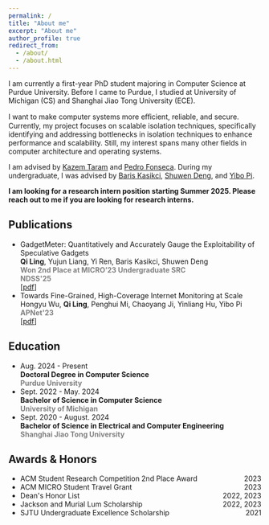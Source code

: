 ```yaml
---
permalink: /
title: "About me"
excerpt: "About me"
author_profile: true
redirect_from: 
  - /about/
  - /about.html
---
```


I am currently a first-year PhD student majoring in Computer Science at Purdue University. Before I came to Purdue, I studied at University of Michigan (CS) and Shanghai Jiao Tong University (ECE).

<!-- My research interest mainly lies in computer systems and architecture. Currently, I am interested in computer security, with a focus on hardware security. I am also interested in compiler and CPU optimizations in large cloud computing systems. I want to contribute to more efficient and more secure computer architecture. -->
<!-- My research interests revolve around computer systems and architecture. Currently, I am deeply engaged in computer security, with a specific emphasis on hardware security. I'm also intrigued by compiler and CPU optimizations in large-scale cloud computing systems. I want to contribute to more efficient and secure computer architectures. -->
I want to make computer systems more eﬀicient, reliable, and secure. Currently, my project focuses on
scalable isolation techniques, specifically identifying and addressing bottlenecks in isolation techniques to
enhance performance and scalability. Still, my interest spans many other fields in computer architecture
and operating systems.

I am advised by [Kazem Taram](https://mktrm.github.io/) and [Pedro Fonseca](https://www.cs.purdue.edu/homes/pfonseca/). During my undergraduate, I was advised by [Baris Kasikci](https://web.eecs.umich.edu/~barisk/), [Shuwen Deng](https://caslab.csl.yale.edu/~shuwen/#), and [Yibo Pi](https://yibopi.github.io).

**I am looking for a research intern position starting Summer 2025. Please reach out to me if you are looking for research interns.**

Publications
------
- GadgetMeter: Quantitatively and Accurately Gauge the Exploitability of Speculative Gadgets  
  **Qi Ling**, Yujun Liang, Yi Ren, Baris Kasikci, Shuwen Deng  
  <span style="color: gray; font-weight: bold;">Won 2nd Place at MICRO’23 Undergraduate SRC</span>  
  <span style="color: gray; font-weight: bold;">NDSS'25</span>  
  [[pdf](https://dx.doi.org/10.14722/ndss.2025.241723)]
- Towards Fine-Grained, High-Coverage Internet Monitoring at Scale  
  Hongyu Wu, **Qi Ling**, Penghui Mi, Chaoyang Ji, Yinliang Hu, Yibo Pi  
  <span style="color: gray; font-weight: bold;">APNet'23</span>  
  [[pdf](https://doi.org/10.1145/3600061.3600085)]

Education
------
- Aug. 2024 - Present  
  **Doctoral Degree in Computer Science**  
  <span style="color: gray; font-weight: bold;">Purdue University</span>
- Sept. 2022 - May. 2024  
  **Bachelor of Science in Computer Science**  
  <span style="color: gray; font-weight: bold;">University of Michigan</span>
- Sept. 2020 - August. 2024  
  **Bachelor of Science in Electrical and Computer Engineering**  
  <span style="color: gray; font-weight: bold;">Shanghai Jiao Tong University</span>

Awards & Honors
------
- <div style="display: flex; justify-content: space-between;">ACM Student Research Competition 2nd Place Award<span style="flex-grow: 1;"></span>2023</div>
- <div style="display: flex; justify-content: space-between;">ACM MICRO Student Travel Grant<span style="flex-grow: 1;"></span>2023</div>
- <div style="display: flex; justify-content: space-between;">Dean's Honor List<span style="flex-grow: 1;"></span>2022, 2023</div>
- <div style="display: flex; justify-content: space-between;">Jackson and Murial Lum Scholarship<span style="flex-grow: 1;"></span>2022, 2023</div>
- <div style="display: flex; justify-content: space-between;">SJTU Undergraduate Excellence Scholarship<span style="flex-grow: 1;"></span>2021</div>
